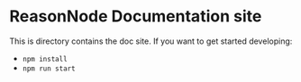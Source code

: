 # ReasonNode Documentation site

This is directory contains the doc site. If you want to get started developing:

+ `npm install`
+ `npm run start`
